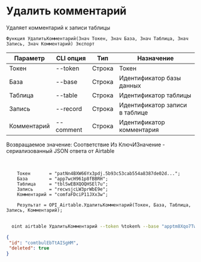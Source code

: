 ﻿---
sidebar_position: 4
---

# Удалить комментарий
 Удаляет комментарий к записи таблицы



`Функция УдалитьКомментарий(Знач Токен, Знач База, Знач Таблица, Знач Запись, Знач Комментарий) Экспорт`

  | Параметр | CLI опция | Тип | Назначение |
  |-|-|-|-|
  | Токен | --token | Строка | Токен |
  | База | --base | Строка | Идентификатор базы данных |
  | Таблица | --table | Строка | Идентификатор таблицы |
  | Запись | --record | Строка | Идентификатор записи в таблице |
  | Комментарий | --comment | Строка | Идентификатор комментария |

  
  Возвращаемое значение:   Соответствие Из КлючИЗначение - сериализованный JSON ответа от Airtable

<br/>




```bsl title="Пример кода"
    Токен       = "patNn4BXW66Yx3pdj.5b93c53cab554a8387de02d...";
    База        = "app7wcH961p8fBBRH";
    Таблица     = "tblSwEBXQOQHSEl7u";
    Запись      = "recwsjcLW3prWbE9e";
    Комментарий = "comfaFDciP11JXx3w";

    Результат = OPI_Airtable.УдалитьКомментарий(Токен, База, Таблица, Запись, Комментарий);
```



```sh title="Пример команды CLI"
    
  oint airtable УдалитьКомментарий --token %token% --base "apptm8Xqo7TwMaipQ" --table "tbl9G4jVoTJpxYwSY" --record "recV6DxeLQMBNJrUk" --comment %comment%

```

```json title="Результат"
{
 "id": "comtbulEbTtAISgHM",
 "deleted": true
}
```
